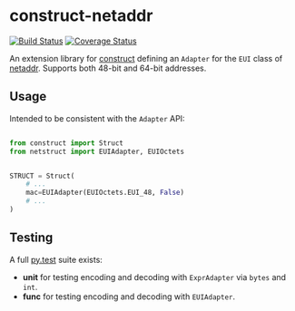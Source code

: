 # construct-netaddr

[![Build Status](https://travis-ci.com/phuntimes/construct-netaddr.svg?branch=master)](https://travis-ci.com/phuntimes/construct-netaddr)
[![Coverage Status](https://coveralls.io/repos/github/phuntimes/construct-netaddr/badge.svg?branch=master)](https://coveralls.io/github/phuntimes/construct-netaddr?branch=master)

An extension library for [construct] defining an `Adapter` for the `EUI` class of [netaddr].
Supports both 48-bit and 64-bit addresses.

## Usage

Intended to be consistent with the `Adapter` API:

```python

from construct import Struct
from netstruct import EUIAdapter, EUIOctets


STRUCT = Struct(
    # ...
    mac=EUIAdapter(EUIOctets.EUI_48, False)
    # ...
)

```

## Testing

A full [py.test] suite exists:

 * **unit** for testing encoding and decoding with `ExprAdapter` via `bytes` and `int`.
 * **func** for testing encoding and decoding with `EUIAdapter`.


[construct]: https://github.com/construct/construct
[netaddr]: https://github.com/drkjam/netaddr
[py.test]: https://docs.pytest.org/
